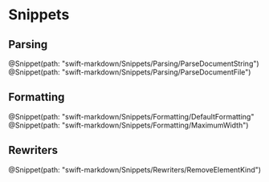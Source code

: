 # Snippets

## Parsing

@Snippet(path: "swift-markdown/Snippets/Parsing/ParseDocumentString")
@Snippet(path: "swift-markdown/Snippets/Parsing/ParseDocumentFile")

## Formatting

@Snippet(path: "swift-markdown/Snippets/Formatting/DefaultFormatting"
@Snippet(path: "swift-markdown/Snippets/Formatting/MaximumWidth")

## Rewriters

@Snippet(path: "swift-markdown/Snippets/Rewriters/RemoveElementKind")

